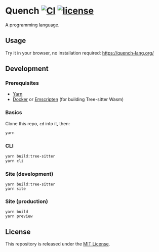 # Quench [![CI](https://github.com/quench-lang/quench/actions/workflows/ci.yml/badge.svg)](https://github.com/quench-lang/quench/actions/workflows/ci.yml) [![license](https://img.shields.io/github/license/penrose/penrose)](LICENSE)

A programming language.

## Usage

Try it in your browser, no installation required: https://quench-lang.org/

## Development

### Prerequisites

- [Yarn][]
- [Docker][] or [Emscripten][] (for building Tree-sitter Wasm)

### Basics

Clone this repo, `cd` into it, then:

```sh
yarn
```

### CLI

```sh
yarn build:tree-sitter
yarn cli
```

### Site (development)

```
yarn build:tree-sitter
yarn site
```

### Site (production)

```
yarn build
yarn preview
```

## License

This repository is released under the [MIT License](/LICENSE).

[docker]: https://docs.docker.com/get-docker/
[emscripten]: https://emscripten.org/docs/getting_started/downloads.html
[yarn]: https://classic.yarnpkg.com/lang/en/docs/install/
